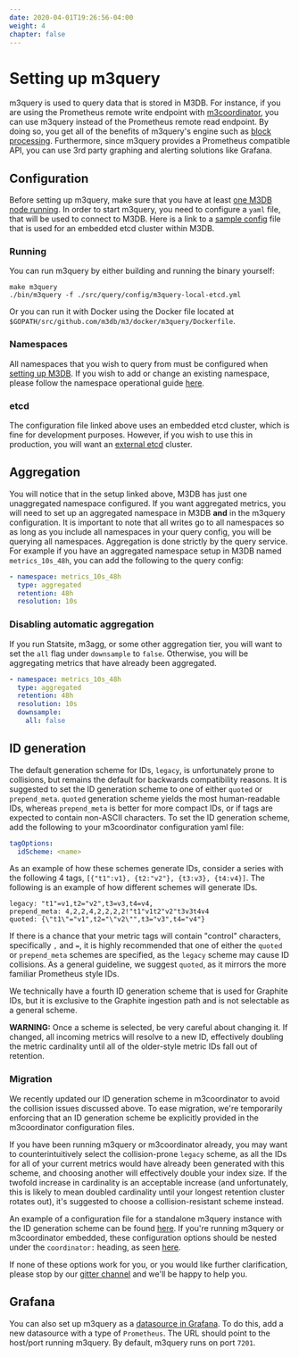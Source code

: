 ```yaml
---
date: 2020-04-01T19:26:56-04:00
weight: 4
chapter: false
---
```


# Setting up m3query

m3query is used to query data that is stored in M3DB. For instance, if you are using the Prometheus remote write endpoint with [m3coordinator](../integrations/prometheus.md), you can use m3query instead of the Prometheus remote read endpoint. By doing so, you get all of the benefits of m3query's engine such as [block processing](http://m3db.github.io/m3/query_engine/architecture/blocks/). Furthermore, since m3query provides a Prometheus compatible API, you can use 3rd party graphing and alerting solutions like Grafana.

## Configuration

Before setting up m3query, make sure that you have at least [one M3DB node running](single_node.md). In order to start m3query, you need to configure a `yaml` file, that will be used to connect to M3DB. Here is a link to a [sample config](https://github.com/m3db/m3/blob/master/src/query/config/m3query-local-etcd.yml) file that is used for an embedded etcd cluster within M3DB.

### Running

You can run m3query by either building and running the binary yourself:

```shell
make m3query
./bin/m3query -f ./src/query/config/m3query-local-etcd.yml
```

Or you can run it with Docker using the Docker file located at `$GOPATH/src/github.com/m3db/m3/docker/m3query/Dockerfile`.

### Namespaces

All namespaces that you wish to query from must be configured when [setting up M3DB](single_node.md). If you wish to add or change an existing namespace, please follow the namespace operational guide [here](../operational_guide/namespace_configuration.md).

### etcd

The configuration file linked above uses an embedded etcd cluster, which is fine for development purposes. However, if you wish to use this in production, you will want an [external etcd](../operational_guide/etcd.md) cluster.

<!-- TODO: link to etcd operational guide -->

## Aggregation

You will notice that in the setup linked above, M3DB has just one unaggregated namespace configured. If you want aggregated metrics, you will need to set up an aggregated namespace in M3DB **and** in the m3query configuration. It is important to note that all writes go to all namespaces so as long as you include all namespaces in your query config, you will be querying all namespaces. Aggregation is done strictly by the query service. For example if you have an aggregated namespace setup in M3DB named `metrics_10s_48h`, you can add the following to the query config:

```yaml
- namespace: metrics_10s_48h
  type: aggregated
  retention: 48h
  resolution: 10s
```

### Disabling automatic aggregation

If you run Statsite, m3agg, or some other aggregation tier, you will want to set the `all` flag under `downsample` to `false`. Otherwise, you will be aggregating metrics that have already been aggregated.

```yaml
- namespace: metrics_10s_48h
  type: aggregated
  retention: 48h
  resolution: 10s
  downsample:
    all: false
```

## ID generation

The default generation scheme for IDs, `legacy`, is unfortunately prone to collisions, but remains the default for backwards compatibility reasons. It is suggested to set the ID generation scheme to one of either `quoted` or `prepend_meta`. `quoted` generation scheme yields the most human-readable IDs, whereas `prepend_meta` is better for more compact IDs, or if tags are expected to contain non-ASCII characters. To set the ID generation scheme, add the following to your m3coordinator configuration yaml file:

```yaml
tagOptions:
  idScheme: <name>
```

As an example of how these schemes generate IDs, consider a series with the following 4 tags,
`[{"t1":v1}, {t2:"v2"}, {t3:v3}, {t4:v4}]`. The following is an example of how different schemes will generate IDs.

```shell
legacy: "t1"=v1,t2="v2",t3=v3,t4=v4,
prepend_meta: 4,2,2,4,2,2,2,2!"t1"v1t2"v2"t3v3t4v4
quoted: {\"t1\"="v1",t2="\"v2\"",t3="v3",t4="v4"}
```

If there is a chance that your metric tags will contain "control" characters, specifically `,` and `=`, it is highly recommended that one of either the `quoted` or `prepend_meta` schemes are specified, as the `legacy` scheme may cause ID collisions. As a general guideline, we suggest `quoted`, as it mirrors the more familiar Prometheus style IDs.

We technically have a fourth ID generation scheme that is used for Graphite IDs, but it is exclusive to the Graphite ingestion path and is not selectable as a general scheme.

**WARNING:** Once a scheme is selected, be very careful about changing it. If changed, all incoming metrics will resolve to a new ID, effectively doubling the metric cardinality until all of the older-style metric IDs fall out of retention.

### Migration

We recently updated our ID generation scheme in m3coordinator to avoid the collision issues discussed above. To ease migration, we're temporarily enforcing that an ID generation scheme be explicitly provided in the m3coordinator configuration files.

If you have been running m3query or m3coordinator already, you may want to counterintuitively select the collision-prone `legacy` scheme, as all the IDs for all of your current metrics would have already been generated with this scheme, and choosing another will effectively double your index size. If the twofold increase in cardinality is an acceptable increase (and unfortunately, this is likely to mean doubled cardinality until your longest retention cluster rotates out), it's suggested to choose a collision-resistant scheme instead.

An example of a configuration file for a standalone m3query instance with the ID generation scheme can be found [here](https://github.com/m3db/m3/blob/master/scripts/docker-integration-tests/prometheus/m3coordinator.yml). If you're running m3query or m3coordinator embedded, these configuration options should be nested under the `coordinator:` heading, as seen [here](https://github.com/m3db/m3/blob/28fe5e1e430a651a1d66a0a3e22617b6a7f59ec6/src/dbnode/config/m3dbnode-all-config.yml#L33).

If none of these options work for you, or you would like further clarification, please stop by our [gitter channel](https://gitter.im/m3db/Lobby) and we'll be happy to help you.

## Grafana

You can also set up m3query as a [datasource in Grafana](http://docs.grafana.org/features/datasources/prometheus/). To do this, add a new datasource with a type of `Prometheus`. The URL should point to the host/port running m3query. By default, m3query runs on port `7201`.
